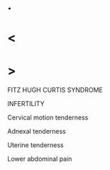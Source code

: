 # .

# <

# >

FITZ HUGH CURTIS SYNDROME

INFERTILITY

Cervical motion tenderness

Adnexal tenderness

Uterine tenderness

Lower abdominal pain
